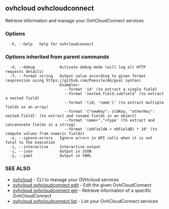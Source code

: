 ## ovhcloud ovhcloudconnect

Retrieve information and manage your OvhCloudConnect services

### Options

```
  -h, --help   help for ovhcloudconnect
```

### Options inherited from parent commands

```
  -d, --debug           Activate debug mode (will log all HTTP requests details)
  -f, --format string   Output value according to given format (expression using https://github.com/PaesslerAG/gval syntax)
                        Examples:
                          --format 'id' (to extract a single field)
                          --format 'nested.field.subfield' (to extract a nested field)
                          --format '[id, 'name']' (to extract multiple fields as an array)
                          --format '{"newKey": oldKey, "otherKey": nested.field}' (to extract and rename fields in an object)
                          --format 'name+","+type' (to extract and concatenate fields in a string)
                          --format '(nbFieldA + nbFieldB) * 10' (to compute values from numeric fields)
  -e, --ignore-errors   Ignore errors in API calls when it is not fatal to the execution
  -i, --interactive     Interactive output
  -j, --json            Output in JSON
  -y, --yaml            Output in YAML
```

### SEE ALSO

* [ovhcloud](ovhcloud.md)	 - CLI to manage your OVHcloud services
* [ovhcloud ovhcloudconnect edit](ovhcloud_ovhcloudconnect_edit.md)	 - Edit the given OvhCloudConnect
* [ovhcloud ovhcloudconnect get](ovhcloud_ovhcloudconnect_get.md)	 - Retrieve information of a specific OvhCloudConnect
* [ovhcloud ovhcloudconnect list](ovhcloud_ovhcloudconnect_list.md)	 - List your OvhCloudConnect services

